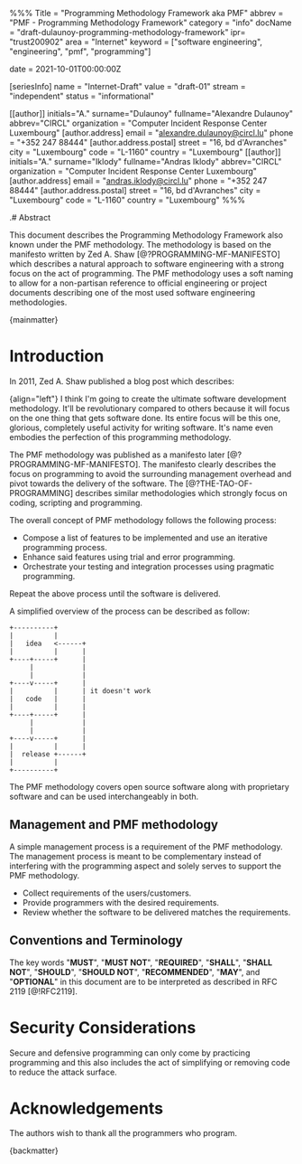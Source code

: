 %%%
Title = "Programming Methodology Framework aka PMF"
abbrev = "PMF - Programming Methodology Framework"
category = "info"
docName = "draft-dulaunoy-programming-methodology-framework"
ipr= "trust200902"
area = "Internet"
keyword = ["software engineering", "engineering", "pmf", "programming"]

date = 2021-10-01T00:00:00Z

[seriesInfo]
name = "Internet-Draft"
value = "draft-01"
stream = "independent"
status = "informational"

[[author]]
initials="A."
surname="Dulaunoy"
fullname="Alexandre Dulaunoy"
abbrev="CIRCL"
organization = "Computer Incident Response Center Luxembourg"
   [author.address]
  email = "alexandre.dulaunoy@circl.lu"
  phone = "+352 247 88444"
   [author.address.postal]
   street = "16, bd d'Avranches"
   city = "Luxembourg"
   code = "L-1160"
   country = "Luxembourg"
 [[author]]
 initials="A."
 surname="Iklody"
 fullname="Andras Iklody"
 abbrev="CIRCL"
 organization = "Computer Incident Response Center Luxembourg"
  [author.address]
  email = "andras.iklody@circl.lu"
  phone = "+352 247 88444"
   [author.address.postal]
   street = "16, bd d'Avranches"
   city = "Luxembourg"
   code = "L-1160"
   country = "Luxembourg"
%%%

.# Abstract

This document describes the Programming Methodology Framework also known under the PMF methodology. The methodology is based on the manifesto written by Zed A. Shaw [@?PROGRAMMING-MF-MANIFESTO] which
describes a natural approach to software engineering with a strong focus on the act of programming. The PMF methodology uses a soft naming to allow for a non-partisan reference
to official engineering or project documents describing one of the most used software engineering methodologies.

{mainmatter}

# Introduction

In 2011, Zed A. Shaw published a blog post which describes:

{align="left"} I think I'm going to create the ultimate software development methodology. It'll be revolutionary compared to others because it will focus on the one thing that gets software done. Its entire focus will be this one, glorious, completely useful activity for writing software. It's name even embodies the perfection of this programming methodology.

The PMF methodology was published as a manifesto later [@?PROGRAMMING-MF-MANIFESTO]. The manifesto clearly describes the focus on programming to avoid the surrounding management overhead and pivot towards the delivery of the software. The [@?THE-TAO-OF-PROGRAMMING] describes similar methodologies which strongly focus on coding, scripting and programming.

The overall concept of PMF methodology follows the following process:

- Compose a list of features to be implemented and use an iterative programming process.
- Enhance said features using trial and error programming.
- Orchestrate your testing and integration processes using pragmatic programming.

Repeat the above process until the software is delivered.

A simplified overview of the process can be described as follow:

~~~~~ ascii-art
+----------+
|          |
|   idea   <------+
|          |      |
+----+-----+      |
     |            |
     |            |
+----v-----+      |
|          |      | it doesn't work
|   code   |      |
|          |      |
+----+-----+      |
     |            |
     |            |
+----v-----+      |
|          |      |
|  release +------+
|          |
+----------+
~~~~~


The PMF methodology covers open source software along with proprietary software and can be used interchangeably in both.

## Management and PMF methodology

A simple management process is a requirement of the PMF methodology.
The management process is meant to be complementary instead of interfering with
the programming aspect and solely serves to support the PMF methodology.

- Collect requirements of the users/customers.
- Provide programmers with the desired requirements.
- Review whether the software to be delivered matches the requirements.

##  Conventions and Terminology

The key words "**MUST**", "**MUST NOT**", "**REQUIRED**", "**SHALL**", "**SHALL NOT**",
"**SHOULD**", "**SHOULD NOT**", "**RECOMMENDED**", "**MAY**", and "**OPTIONAL**" in this
document are to be interpreted as described in RFC 2119 [@!RFC2119].

# Security Considerations

Secure and defensive programming can only come by practicing programming and this also
includes the act of simplifying or removing code to reduce the attack surface.

# Acknowledgements

The authors wish to thank all the programmers who program.

<reference anchor='PROGRAMMING-MF-MANIFESTO' target='http://programming-motherfucker.com'>
  <front>
   <title>Programming Motherfucker, do you speak it?</title>
   <author initials='' surname='Shaw' fullname='Zed A. Shaw'></author>
   <date></date>
  </front>
</reference>

<reference anchor='THE-TAO-OF-PROGRAMMING' target='http://www.mit.edu/~xela/tao.html'>
  <front>
   <title>The Tao of Programming</title>
   <author initials='' surname='James' fullname='Geoffrey James'></author>
   <date></date>
  </front>
</reference>

{backmatter}
